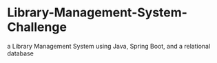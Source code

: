 # Library-Management-System-Challenge
a Library Management System using Java, Spring Boot, and a relational database
